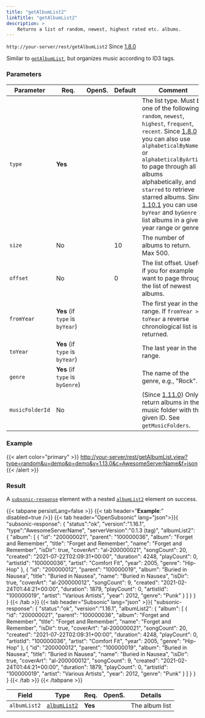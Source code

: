 ```yaml
---
title: "getAlbumList2"
linkTitle: "getAlbumList2"
description: >
    Returns a list of random, newest, highest rated etc. albums.
---
```


`http://your-server/rest/getAlbumList2` Since [1.8.0](../../subsonic-versions)

Similar to [`getAlbumList`](../getalbumlist), but organizes music according to ID3 tags.

### Parameters

| Parameter | Req. | OpenS. | Default | Comment |
| --- | --- | --- | --- | --- |
| `type` | **Yes** |   |  | The list type. Must be one of the following: `random`, `newest`, `highest`, `frequent`, `recent`. Since [1.8.0](../../subsonic-versions) you can also use `alphabeticalByName` or `alphabeticalByArtist` to page through all albums alphabetically, and `starred` to retrieve starred albums. Since [1.10.1](../../subsonic-versions) you can use `byYear` and `byGenre` to list albums in a given year range or genre. |
| `size` | No  | |10  | The number of albums to return. Max 500. |
| `offset` | No  || 0   | The list offset. Useful if you for example want to page through the list of newest albums. |
| `fromYear` | **Yes** (if `type` is `byYear`) |  |   | The first year in the range. If `fromYear > toYear` a reverse chronological list is returned. |
| `toYear` | **Yes** (if `type` is `byYear`) | |    | The last year in the range. |
| `genre` | **Yes** (if `type` is `byGenre`) | |    | The name of the genre, e.g., "Rock". |
| `musicFolderId` | No  | |    | (Since [1.11.0](../../subsonic-versions)) Only return albums in the music folder with the given ID. See `getMusicFolders`. |

### Example

{{< alert color="primary" >}} <http://your-server/rest/getAlbumList.view?type=random&u=demo&p=demo&v=1.13.0&c=AwesomeServerName&f=json> {{< /alert >}}

### Result

A [`subsonic-response`](../../responses/subsonic-response) element with a nested [`albumList2`](../../responses/albumlist2) element on success.

{{< tabpane persistLang=false >}}
{{< tab header="**Example**:" disabled=true />}}
{{< tab header="OpenSubsonic" lang="json">}}{
  "subsonic-response": {
    "status":"ok",
    "version":"1.16.1",
    "type":"AwesomeServerName",
    "serverVersion":"0.1.3 (tag)",
    "albumList2": {
        "album": [
            {
                "id": "200000021",
                "parent": "100000036",
                "album": "Forget and Remember",
                "title": "Forget and Remember",
                "name": "Forget and Remember",
                "isDir": true,
                "coverArt": "al-200000021",
                "songCount": 20,
                "created": "2021-07-22T02:09:31+00:00",
                "duration": 4248,
                "playCount": 0,
                "artistId": "100000036",
                "artist": "Comfort Fit",
                "year": 2005,
                "genre": "Hip-Hop"
            },
            {
                "id": "200000012",
                "parent": "100000019",
                "album": "Buried in Nausea",
                "title": "Buried in Nausea",
                "name": "Buried in Nausea",
                "isDir": true,
                "coverArt": "al-200000012",
                "songCount": 9,
                "created": "2021-02-24T01:44:21+00:00",
                "duration": 1879,
                "playCount": 0,
                "artistId": "100000019",
                "artist": "Various Artists",
                "year": 2012,
                "genre": "Punk"
            }
        ]
    }
  }
}
{{< /tab >}}
{{< tab header="Subsonic" lang="json" >}}{
  "subsonic-response": {
    "status":"ok",
    "version":"1.16.1",
    "albumList2": {
        "album": [
            {
                "id": "200000021",
                "parent": "100000036",
                "album": "Forget and Remember",
                "title": "Forget and Remember",
                "name": "Forget and Remember",
                "isDir": true,
                "coverArt": "al-200000021",
                "songCount": 20,
                "created": "2021-07-22T02:09:31+00:00",
                "duration": 4248,
                "playCount": 0,
                "artistId": "100000036",
                "artist": "Comfort Fit",
                "year": 2005,
                "genre": "Hip-Hop"
            },
            {
                "id": "200000012",
                "parent": "100000019",
                "album": "Buried in Nausea",
                "title": "Buried in Nausea",
                "name": "Buried in Nausea",
                "isDir": true,
                "coverArt": "al-200000012",
                "songCount": 9,
                "created": "2021-02-24T01:44:21+00:00",
                "duration": 1879,
                "playCount": 0,
                "artistId": "100000019",
                "artist": "Various Artists",
                "year": 2012,
                "genre": "Punk"
            }
        ]
    }
  }
}
{{< /tab >}}
{{< /tabpane >}}

| Field |  Type | Req. | OpenS. | Details |
| --- | --- | --- | --- | --- |
| `albumList2` | [`albumList2`](../../responses/albumlist2) | **Yes** |     | The album list |
